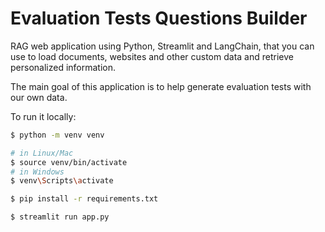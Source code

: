 # Evaluation Tests Questions Builder

RAG web application using Python, Streamlit and LangChain, that you can use to load documents, websites and other custom data and retrieve personalized information. 

The main goal of this application is to help generate evaluation tests with our own data.

To run it locally:

```bash
$ python -m venv venv

# in Linux/Mac
$ source venv/bin/activate
# in Windows
$ venv\Scripts\activate  

$ pip install -r requirements.txt

$ streamlit run app.py
```